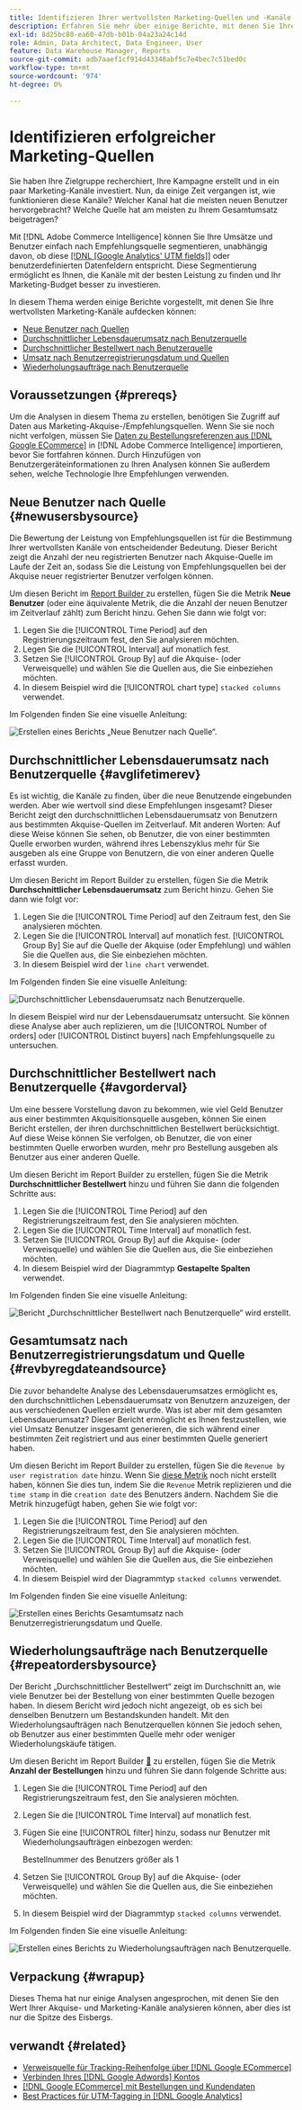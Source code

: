 ```yaml
---
title: Identifizieren Ihrer wertvollsten Marketing-Quellen und -Kanäle
description: Erfahren Sie mehr über einige Berichte, mit denen Sie Ihre wertvollsten Marketing-Kanäle aufdecken können.
exl-id: 8d25bc80-ea60-47db-b01b-04a23a24c14d
role: Admin, Data Architect, Data Engineer, User
feature: Data Warehouse Manager, Reports
source-git-commit: adb7aaef1cf914d43348abf5c7e4bec7c51bed0c
workflow-type: tm+mt
source-wordcount: '974'
ht-degree: 0%

---
```


# Identifizieren erfolgreicher Marketing-Quellen

Sie haben Ihre Zielgruppe recherchiert, Ihre Kampagne erstellt und in ein paar Marketing-Kanäle investiert. Nun, da einige Zeit vergangen ist, wie funktionieren diese Kanäle? Welcher Kanal hat die meisten neuen Benutzer hervorgebracht? Welche Quelle hat am meisten zu Ihrem Gesamtumsatz beigetragen?

Mit [!DNL Adobe Commerce Intelligence] können Sie Ihre Umsätze und Benutzer einfach nach Empfehlungsquelle segmentieren, unabhängig davon, ob diese [[!DNL [Google Analytics' UTM fields]]](https://support.google.com/analytics/answer/1191184?hl=en) oder benutzerdefinierten Datenfeldern entspricht. Diese Segmentierung ermöglicht es Ihnen, die Kanäle mit der besten Leistung zu finden und Ihr Marketing-Budget besser zu investieren.

In diesem Thema werden einige Berichte vorgestellt, mit denen Sie Ihre wertvollsten Marketing-Kanäle aufdecken können:

* [Neue Benutzer nach Quellen](#newusersbysource)
* [Durchschnittlicher Lebensdauerumsatz nach Benutzerquelle](#avglifetimerev)
* [Durchschnittlicher Bestellwert nach Benutzerquelle](#avgorderval)
* [Umsatz nach Benutzerregistrierungsdatum und Quellen](#revbyregdateandsource)
* [Wiederholungsaufträge nach Benutzerquelle](#repeatordersbysource)

## Voraussetzungen {#prereqs}

Um die Analysen in diesem Thema zu erstellen, benötigen Sie Zugriff auf Daten aus Marketing-Akquise-/Empfehlungsquellen. Wenn Sie sie noch nicht verfolgen, müssen Sie [Daten zu Bestellungsreferenzen aus [!DNL Google ECommerce]](../importing-data/integrations/google-ecommerce.md) in [!DNL Adobe Commerce Intelligence] importieren, bevor Sie fortfahren können. Durch Hinzufügen von Benutzergeräteinformationen zu Ihren Analysen können Sie außerdem sehen, welche Technologie Ihre Empfehlungen verwenden.

## Neue Benutzer nach Quelle {#newusersbysource}

Die Bewertung der Leistung von Empfehlungsquellen ist für die Bestimmung Ihrer wertvollsten Kanäle von entscheidender Bedeutung. Dieser Bericht zeigt die Anzahl der neu registrierten Benutzer nach Akquise-Quelle im Laufe der Zeit an, sodass Sie die Leistung von Empfehlungsquellen bei der Akquise neuer registrierter Benutzer verfolgen können.

Um diesen Bericht im [Report Builder ](../../tutorials/using-visual-report-builder.md) zu erstellen, fügen Sie die Metrik **Neue Benutzer** (oder eine äquivalente Metrik, die die Anzahl der neuen Benutzer im Zeitverlauf zählt) zum Bericht hinzu. Gehen Sie dann wie folgt vor:

1. Legen Sie die [!UICONTROL Time Period] auf den Registrierungszeitraum fest, den Sie analysieren möchten.
1. Legen Sie die [!UICONTROL Interval] auf monatlich fest.
1. Setzen Sie [!UICONTROL Group By] auf die Akquise- (oder Verweisquelle) und wählen Sie die Quellen aus, die Sie einbeziehen möchten.
1. In diesem Beispiel wird die [!UICONTROL chart type] `stacked columns` verwendet.

Im Folgenden finden Sie eine visuelle Anleitung:

![Erstellen eines Berichts „Neue Benutzer nach Quelle“.](../../assets/New_Users_by_source.gif)

## Durchschnittlicher Lebensdauerumsatz nach Benutzerquelle {#avglifetimerev}

Es ist wichtig, die Kanäle zu finden, über die neue Benutzende eingebunden werden. Aber wie wertvoll sind diese Empfehlungen insgesamt? Dieser Bericht zeigt den durchschnittlichen Lebensdauerumsatz von Benutzern aus bestimmten Akquise-Quellen im Zeitverlauf. Mit anderen Worten: Auf diese Weise können Sie sehen, ob Benutzer, die von einer bestimmten Quelle erworben wurden, während ihres Lebenszyklus mehr für Sie ausgeben als eine Gruppe von Benutzern, die von einer anderen Quelle erfasst wurden.

Um diesen Bericht im Report Builder zu erstellen, fügen Sie die Metrik **Durchschnittlicher Lebensdauerumsatz** zum Bericht hinzu. Gehen Sie dann wie folgt vor:

1. Legen Sie die [!UICONTROL Time Period] auf den Zeitraum fest, den Sie analysieren möchten.
1. Legen Sie die [!UICONTROL Interval] auf monatlich fest.
   [!UICONTROL Group By] Sie auf die Quelle der Akquise (oder Empfehlung) und wählen Sie die Quellen aus, die Sie einbeziehen möchten.
1. In diesem Beispiel wird der `line chart` verwendet.

Im Folgenden finden Sie eine visuelle Anleitung:

![Durchschnittlicher Lebensdauerumsatz nach Benutzerquelle ](../../assets/Lifetime_revenue_by_user_source.gif).

In diesem Beispiel wird nur der Lebensdauerumsatz untersucht. Sie können diese Analyse aber auch replizieren, um die [!UICONTROL Number of orders] oder [!UICONTROL Distinct buyers] nach Empfehlungsquelle zu untersuchen.

## Durchschnittlicher Bestellwert nach Benutzerquelle {#avgorderval}

Um eine bessere Vorstellung davon zu bekommen, wie viel Geld Benutzer aus einer bestimmten Akquisitionsquelle ausgeben, können Sie einen Bericht erstellen, der ihren durchschnittlichen Bestellwert berücksichtigt. Auf diese Weise können Sie verfolgen, ob Benutzer, die von einer bestimmten Quelle erworben wurden, mehr pro Bestellung ausgeben als Benutzer aus einer anderen Quelle.

Um diesen Bericht im Report Builder zu erstellen, fügen Sie die Metrik **Durchschnittlicher Bestellwert** hinzu und führen Sie dann die folgenden Schritte aus:

1. Legen Sie die [!UICONTROL Time Period] auf den Registrierungszeitraum fest, den Sie analysieren möchten.
1. Legen Sie die [!UICONTROL Time Interval] auf monatlich fest.
1. Setzen Sie [!UICONTROL Group By] auf die Akquise- (oder Verweisquelle) und wählen Sie die Quellen aus, die Sie einbeziehen möchten.
1. In diesem Beispiel wird der Diagrammtyp **Gestapelte Spalten** verwendet.

Im Folgenden finden Sie eine visuelle Anleitung:

![Bericht „Durchschnittlicher Bestellwert nach Benutzerquelle“ wird erstellt.](../../assets/Average_order_value_by_source.gif)

## Gesamtumsatz nach Benutzerregistrierungsdatum und Quelle {#revbyregdateandsource}

Die zuvor behandelte Analyse des Lebensdauerumsatzes ermöglicht es, den durchschnittlichen Lebensdauerumsatz von Benutzern anzuzeigen, der aus verschiedenen Quellen erzielt wurde. Was ist aber mit dem gesamten Lebensdauerumsatz? Dieser Bericht ermöglicht es Ihnen festzustellen, wie viel Umsatz Benutzer insgesamt generieren, die sich während einer bestimmten Zeit registriert und aus einer bestimmten Quelle generiert haben.

Um diesen Bericht im Report Builder zu erstellen, fügen Sie die `Revenue by user registration date` hinzu. Wenn Sie [diese Metrik](../../data-user/reports/ess-manage-data-metrics.md) noch nicht erstellt haben, können Sie dies tun, indem Sie die `Revenue` Metrik replizieren und die `time stamp` in die `creation date` des Benutzers ändern. Nachdem Sie die Metrik hinzugefügt haben, gehen Sie wie folgt vor:

1. Legen Sie die [!UICONTROL Time Period] auf den Registrierungszeitraum fest, den Sie analysieren möchten.
1. Legen Sie die [!UICONTROL Time Interval] auf monatlich fest.
1. Setzen Sie [!UICONTROL Group By] auf die Akquise- (oder Verweisquelle) und wählen Sie die Quellen aus, die Sie einbeziehen möchten.
1. In diesem Beispiel wird der Diagrammtyp `stacked columns` verwendet.

Im Folgenden finden Sie eine visuelle Anleitung:

![Erstellen eines Berichts Gesamtumsatz nach Benutzerregistrierungsdatum und Quelle.](../../assets/Revenue_by_user_registration_date_and_source.gif)

## Wiederholungsaufträge nach Benutzerquelle {#repeatordersbysource}

Der Bericht „Durchschnittlicher Bestellwert“ zeigt im Durchschnitt an, wie viele Benutzer bei der Bestellung von einer bestimmten Quelle bezogen haben. In diesem Bericht wird jedoch nicht angezeigt, ob es sich bei denselben Benutzern um Bestandskunden handelt. Mit den Wiederholungsaufträgen nach Benutzerquellen können Sie jedoch sehen, ob Benutzer aus einer bestimmten Quelle mehr oder weniger Wiederholungskäufe tätigen.

Um diesen Bericht im Report Builder [&#128279;](../../tutorials/using-visual-report-builder.md) zu erstellen, fügen Sie die Metrik **Anzahl der Bestellungen** hinzu und führen Sie dann folgende Schritte aus:

1. Legen Sie die [!UICONTROL Time Period] auf den Registrierungszeitraum fest, den Sie analysieren möchten.
1. Legen Sie die [!UICONTROL Time Interval] auf monatlich fest.
1. Fügen Sie eine [!UICONTROL filter] hinzu, sodass nur Benutzer mit Wiederholungsaufträgen einbezogen werden:

   Bestellnummer des Benutzers größer als 1

1. Setzen Sie [!UICONTROL Group By] auf die Akquise- (oder Verweisquelle) und wählen Sie die Quellen aus, die Sie einbeziehen möchten.
1. In diesem Beispiel wird der Diagrammtyp `stacked columns` verwendet.

Im Folgenden finden Sie eine visuelle Anleitung:

![Erstellen eines Berichts zu Wiederholungsaufträgen nach Benutzerquelle.](../../assets/Repeat_orders_by_user_source.gif)


## Verpackung {#wrapup}

Dieses Thema hat nur einige Analysen angesprochen, mit denen Sie den Wert Ihrer Akquise- und Marketing-Kanäle analysieren können, aber dies ist nur die Spitze des Eisbergs.

## verwandt {#related}

* [Verweisquelle für Tracking-Reihenfolge über [!DNL Google ECommerce]](../importing-data/integrations/google-ecommerce.md)
* [Verbinden Ihres [!DNL Google Adwords] Kontos](../importing-data/integrations/google-adwords.md)
* [ [!DNL Google ECommerce]  mit Bestellungen und Kundendaten](../data-warehouse-mgr/bldg-google-ecomm-dim.md)
* [Best Practices für UTM-Tagging in [!DNL Google Analytics]](../../best-practices/utm-tagging-google.md)
